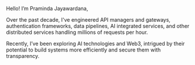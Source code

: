 
Hello! I’m Praminda Jayawardana,

Over the past decade, I've engineered API managers and gateways, authentication frameworks, data pipelines, AI integrated services, and other distributed services handling millions of requests per hour.

Recently, I’ve been exploring AI technologies and Web3, intrigued by their potential to build systems more efficiently and secure them with transparency.